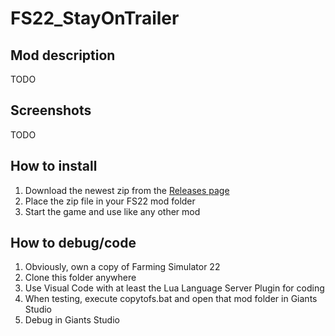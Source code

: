 # FS22_StayOnTrailer

## Mod description

TODO

## Screenshots

TODO

## How to install

1. Download the newest zip from the [Releases page](https://github.com/Timmeey86/FS22_StayOnTrailer/releases)
1. Place the zip file in your FS22 mod folder
1. Start the game and use like any other mod

## How to debug/code

1. Obviously, own a copy of Farming Simulator 22
1. Clone this folder anywhere
1. Use Visual Code with at least the Lua Language Server Plugin for coding
1. When testing, execute copytofs.bat and open that mod folder in Giants Studio
1. Debug in Giants Studio
